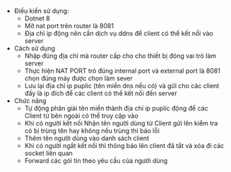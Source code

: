 - Điều kiền sử dụng:
  + Dotnet 8
  + Mở nat port trên router là 8081
  + Địa chỉ ip động nên cần dịch vụ ddns để client có thể kết nối vào server
- Cách sử dụng
  + Nhập đúng địa chỉ mà router cấp cho cho thiết bị đóng vai trò làm server
  + Thực hiện NAT PORT trỏ đúng internal port và external port là 8081 chọn đúng máy được chọn làm sever
  + Lưu lại địa chỉ ip puplic (tên miền dns nếu có) và gửi cho các client đấy là ip đích để các client có thể kết nối đến server 
- Chức năng
  + Tự động phân giải tên miền thành địa chỉ ip  puplic động để các Client từ bên ngoài có thể truy cập vào
  + Khi có người kết nối Nhận tên người dùng từ Client gửi lên kiểm tra có bị trùng tên hay không nếu trùng thì báo lỗi
  + Thêm tên người dùng vào danh sách client
  + Khi có người ngắt kết nối thì thông báo lên client đã tắt và xóa đi các socket liên quan 
  + Forward các gói tin theo yêu cầu của người dùng
    

